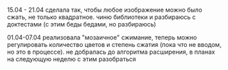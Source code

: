 15.04 - 21.04 сделала так, чтобы любое изображение можно было сжать, не только квадратное.
чиню библиотеки и разбираюсь с доктестами (с этим беды бедами, но разбираюсь)

01.04-07.04 реализовала "мозаичное" сжимание, теперь можно регулировать количество цветов и степень сжатия (пока что не вводом, но это в процессе).
не добралась до алгоритма расширения, в планах на следующую неделю с этим разобраться

